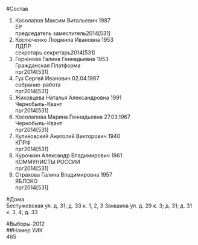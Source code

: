 #Состав  
1. Косолапов Максим Витальевич 1987  
    ЕР  
    председатель заместитель2014[531]  
2. Костюченко Людмила Ивановна 1953  
    ЛДПР  
    секретарь секретарь2014[531]  
3. Горюнова Галина Геннадьевна 1953  
    Гражданская Платформа  
    прг2014[531]  
4. Гуз Сергей Иванович 02.04.1967  
    собрание-работа  
    прг2014[531]  
5. Жиховцева Наталья Александровна 1991  
    Чернобыль-Квант  
    прг2014[531]  
6. Косолапова Марина Геннадьевна 27.03.1967  
    Чернобыль-Квант  
    прг2014[531]  
7. Куликовский Анатолий Викторович 1940  
    КПРФ  
    прг2014[531]  
8. Курочкин Александр Владимирович 1961  
    КОММУНИСТЫ РОССИИ  
    прг2014[531]  
9. Страхова Галина Владимировна 1957  
    ЯБЛОКО  
    прг2014[531]  
  
#Дома  
Бестужевская ул. д. 31; д. 33 к. 1, 2, 3 Замшина ул. д. 29 к. 3; д. 31; д. 31 к. 3, 4; д. 33  
  
#Выборы-2012  
##Номер УИК  
465  

